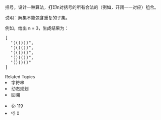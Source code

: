 <p>括号。设计一种算法，打印n对括号的所有合法的（例如，开闭一一对应）组合。</p>

<p>说明：解集不能包含重复的子集。</p>

<p>例如，给出 n = 3，生成结果为：</p>

<pre>
[
  "((()))",
  "(()())",
  "(())()",
  "()(())",
  "()()()"
]
</pre>
<div><div>Related Topics</div><div><li>字符串</li><li>动态规划</li><li>回溯</li></div></div><br><div><li>👍 119</li><li>👎 0</li></div>